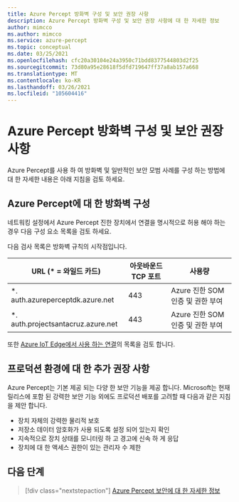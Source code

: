 ```yaml
---
title: Azure Percept 방화벽 구성 및 보안 권장 사항
description: Azure Percept 방화벽 구성 및 보안 권장 사항에 대 한 자세한 정보
author: mimcco
ms.author: mimcco
ms.service: azure-percept
ms.topic: conceptual
ms.date: 03/25/2021
ms.openlocfilehash: cfc20a30104e24a3950c71bdd8377544803d2f25
ms.sourcegitcommit: 73d80a95e28618f5dfd719647ff37a8ab157a668
ms.translationtype: MT
ms.contentlocale: ko-KR
ms.lasthandoff: 03/26/2021
ms.locfileid: "105604416"
---
```

# <a name="azure-percept-firewall-configuration-and-security-recommendations"></a>Azure Percept 방화벽 구성 및 보안 권장 사항

Azure Percept를 사용 하 여 방화벽 및 일반적인 보안 모범 사례를 구성 하는 방법에 대 한 자세한 내용은 아래 지침을 검토 하세요.

## <a name="configuring-firewalls-for-azure-percept-dk"></a>Azure Percept에 대 한 방화벽 구성

네트워킹 설정에서 Azure Percept 진한 장치에서 연결을 명시적으로 허용 해야 하는 경우 다음 구성 요소 목록을 검토 하세요.

다음 검사 목록은 방화벽 규칙의 시작점입니다.

|URL (* = 와일드 카드)|아웃바운드 TCP 포트|사용량|
|-------------------|------------------|---------|
|*. auth.azureperceptdk.azure.net|443|Azure 진한 SOM 인증 및 권한 부여|
|*. auth.projectsantacruz.azure.net|443|Azure 진한 SOM 인증 및 권한 부여|

또한 [Azure IoT Edge에서 사용 하는 연결](https://docs.microsoft.com/azure/iot-edge/production-checklist#allow-connections-from-iot-edge-devices)의 목록을 검토 합니다.

## <a name="additional-recommendations-for-deployment-to-production"></a>프로덕션 환경에 대 한 추가 권장 사항

Azure Percept는 기본 제공 되는 다양 한 보안 기능을 제공 합니다. Microsoft는 현재 릴리스에 포함 된 강력한 보안 기능 외에도 프로덕션 배포를 고려할 때 다음과 같은 지침을 제안 합니다.

- 장치 자체의 강력한 물리적 보호
- 저장소 데이터 암호화가 사용 되도록 설정 되어 있는지 확인
- 지속적으로 장치 상태를 모니터링 하 고 경고에 신속 하 게 응답
- 장치에 대 한 액세스 권한이 있는 관리자 수 제한

## <a name="next-steps"></a>다음 단계

> [!div class="nextstepaction"]
> [Azure Percept 보안에 대 한 자세한 정보](./overview-percept-security.md)